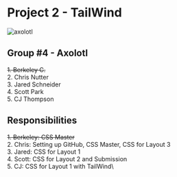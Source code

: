 # Project 2 - TailWind

![axolotl](https://static.wikia.nocookie.net/minecraft_gamepedia/images/3/39/Blue_Axolotl_JE2.png/revision/latest?cb=20210402204253)

## Group #4 - Axolotl

~~1. Berkeley C.~~\
2. Chris Nutter\
3. Jared Schneider\
4. Scott Park\
5. CJ Thompson

## Responsibilities

~~1. Berkeley: CSS Master~~\
2. Chris: Setting up GitHub, CSS Master, CSS for Layout 3\
3. Jared: CSS for Layout 1\
4. Scott: CSS for Layout 2 and Submission\
5. CJ: CSS for Layout 1 with TailWind\
